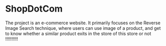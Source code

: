 # ShopDotCom

The project is an e-commerce website. It primarily focuses on the Reverse Image Search technique, where users can use image of a product, and get to know whether a similar product exits in the store of this store or not !!!!!!!!!!

